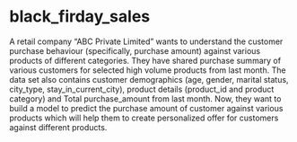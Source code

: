 # black_firday_sales
A retail company “ABC Private Limited” wants to understand the customer purchase behaviour (specifically, purchase amount) 
against various products of different categories. 
They have shared purchase summary of various customers for selected high volume products from last month. 
The data set also contains customer demographics (age, gender, marital status, city_type, stay_in_current_city), 
product details (product_id and product category) and Total purchase_amount from last month. 
Now, they want to build a model to predict the purchase amount of customer against various products which will help them to 
create personalized offer for customers against different products.
